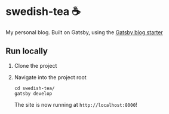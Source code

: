# swedish-tea ☕

My personal blog. Built on Gatsby, using the [Gatsby blog starter](https://github.com/gatsbyjs/gatsby-starter-blog)



## Run locally

1.  Clone the project

1.  Navigate into the project root
  
    ```shell
    cd swedish-tea/
    gatsby develop
    ```
    
    The site is now running at `http://localhost:8000`!

